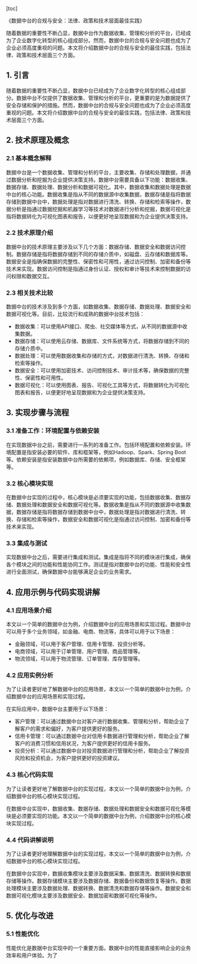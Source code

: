 
[toc]                    
                
                
《数据中台的合规与安全：法律、政策和技术层面最佳实践》

随着数据的重要性不断凸显，数据中台作为数据收集、管理和分析的平台，已经成为了企业数字化转型的核心组成部分。然而，数据中台的合规与安全问题也成为了企业必须高度重视的问题。本文将介绍数据中台的合规与安全的最佳实践，包括法律、政策和技术层面三个方面。

## 1. 引言

随着数据的重要性不断凸显，数据中台已经成为了企业数字化转型的核心组成部分。数据中台不仅提供了数据收集、管理和分析的平台，更重要的是为数据提供了安全存储和保护的措施。然而，数据中台的合规与安全问题也成为了企业必须高度重视的问题。本文将介绍数据中台的合规与安全的最佳实践，包括法律、政策和技术层面三个方面。

## 2. 技术原理及概念

### 2.1 基本概念解释

数据中台是一个数据收集、管理和分析的平台，主要收集、存储和处理数据，并通过数据分析和挖掘为企业提供决策支持。数据中台需要具备以下功能：数据收集、数据存储、数据处理、数据分析和数据可视化。其中，数据收集和数据处理是数据中台的核心功能。数据收集是指从不同的数据源中收集数据，数据存储是指将数据存储到数据中台中，数据处理是指对数据进行清洗、转换、存储和检索等操作，数据分析是指通过数据挖掘和机器学习等技术对数据进行分析和挖掘，数据可视化是指将数据转化为可视化图表和报告，以便更好地呈现数据和为企业提供决策支持。

### 2.2 技术原理介绍

数据中台的技术原理主要涉及以下几个方面：数据存储、数据安全和数据访问控制。数据存储是指将数据存储到不同的存储介质中，如磁盘、云存储和数据库等。数据安全是指确保数据的完整性、保密性和可用性，通过访问控制、加密和备份等技术来实现。数据访问控制是指通过身份认证、授权和审计等技术来控制数据的访问权限和数据交互。

### 2.3 相关技术比较

数据中台的技术涉及到多个方面，如数据收集、数据存储、数据处理、数据安全和数据可视化等。目前，比较流行和成熟的数据中台技术包括：

* 数据收集：可以使用API接口、爬虫、社交媒体等方式，从不同的数据源中收集数据。
* 数据存储：可以使用云存储、数据库、文件系统等方式，将数据存储到不同的存储介质中。
* 数据处理：可以使用数据收集和存储的方式，对数据进行清洗、转换、存储和检索等操作。
* 数据安全：可以使用加密技术、访问控制技术、审计技术等，确保数据的完整性、保密性和可用性。
* 数据可视化：可以使用图表、报告、可视化工具等方式，将数据转化为可视化图表和报告，以便更好地呈现数据和为企业提供决策支持。

## 3. 实现步骤与流程

### 3.1 准备工作：环境配置与依赖安装

在实现数据中台之前，需要进行一系列的准备工作。包括环境配置和依赖安装。环境配置是指安装必要的软件、库和框架等，例如Hadoop、Spark、Spring Boot等。依赖安装是指安装数据中台所需要的依赖项，例如数据库、存储、安全框架等。

### 3.2 核心模块实现

在数据中台实现的过程中，核心模块是必须要实现的功能，包括数据收集、数据存储、数据处理和数据安全和数据可视化等。数据收集是指从不同的数据源中收集数据，数据存储是指将数据存储到数据中台中，数据处理是指对数据进行清洗、转换、存储和检索等操作，数据安全和数据可视化是指通过访问控制、加密和备份等技术来实现。

### 3.3 集成与测试

实现数据中台之后，需要进行集成和测试。集成是指将不同的模块进行集成，确保各个模块之间的功能和性能协同工作。测试是指对数据中台的功能、性能和安全性进行全面测试，确保数据中台能够满足企业的业务需求。

## 4. 应用示例与代码实现讲解

### 4.1 应用场景介绍

本文以一个简单的数据中台为例，介绍数据中台的应用场景和实现过程。数据中台可以用于多个业务领域，如金融、电商、物流等，具体可以用于以下场景：

* 金融领域，可以用于客户管理、信用卡管理、投资分析等。
* 电商领域，可以用于订单管理、用户管理、商品管理等。
* 物流领域，可以用于物流管理、订单管理、库存管理等。

### 4.2 应用实例分析

为了让读者更好地了解数据中台的应用场景，本文以一个简单的数据中台为例，介绍数据中台的应用场景和实现过程。

在实际应用中，数据中台主要用于以下场景：

* 客户管理：可以通过数据中台对客户进行数据收集、管理和分析，帮助企业了解客户的需求和偏好，为客户提供更好的服务。
* 信用卡管理：可以通过数据中台对信用卡数据进行管理和分析，帮助企业了解客户的消费习惯和信用状况，为客户提供更好的信用卡服务。
* 投资分析：可以通过数据中台对投资数据进行管理和分析，帮助企业了解投资风险和投资机会，为客户提供更好的投资建议。

### 4.3 核心代码实现

为了让读者更好地了解数据中台的实现过程，本文以一个简单的数据中台为例，介绍数据中台的核心模块实现过程。

在数据中台实现中，数据收集、数据存储、数据处理和数据安全和数据可视化等模块是必须要实现的功能。本文以一个简单的数据中台为例，介绍数据中台的核心模块实现过程。

### 4.4 代码讲解说明

为了让读者更好地理解数据中台的实现过程，本文以一个简单的数据中台为例，介绍数据中台的核心模块实现过程。

在数据中台实现中，数据收集模块主要涉及数据采集、数据清洗、数据转换和数据存储等操作。数据存储模块主要涉及数据存储、数据备份和数据恢复等操作。数据处理模块主要涉及数据处理、数据转换、数据清洗和数据存储等操作。数据安全和数据可视化模块主要涉及数据安全、数据加密和数据可视化等操作。

## 5. 优化与改进

### 5.1 性能优化

性能优化是数据中台实现中的一个重要方面。数据中台的性能直接影响企业的业务效率和用户体验。为了

